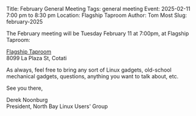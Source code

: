 Title: February General Meeting
Tags: general meeting
Event: 2025-02-11 7:00 pm to 8:30 pm
Location: Flagship Taproom
Author: Tom Most
Slug: february-2025

The February meeting will be Tuesday February 11 at 7:00pm, at Flagship Taproom:

[Flagship Taproom](https://www.flagshiptaproom.com/cotati)<br>
8099 La Plaza St, Cotati

As always, feel free to bring any sort of Linux gadgets,
old-school mechanical gadgets, questions, anything you want to talk
about, etc.

See you there,

Derek Noonburg<br>
President, North Bay Linux Users' Group
